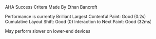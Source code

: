 AHA Success Critera
Made By Ethan Bancroft

Performance is currently Brilliant
Largest Contenful Paint: Good (0.2s)
Cumulative Layout Shift: Good (0)
Interaction to Next Paint: Good (32ms)


May perform slower on lower-end devices